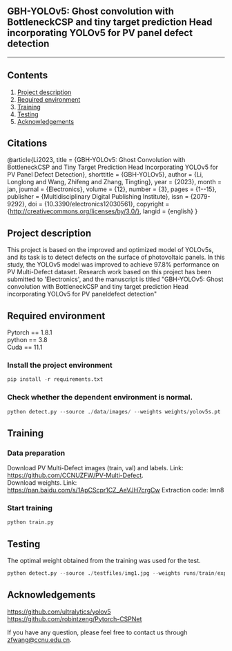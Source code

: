 ## GBH-YOLOv5: Ghost convolution with BottleneckCSP and tiny target prediction Head incorporating YOLOv5 for PV panel defect detection
---
## Contents
1. [Project description](#Project)
2. [Required environment](#Required)
3. [Training](#Training)
4. [Testing](#Testing)
5. [Acknowledgements](#Acknowledgements)

## Citations
@article{Li2023,
  title = {GBH-YOLOv5: Ghost Convolution with BottleneckCSP and Tiny Target Prediction Head Incorporating YOLOv5 for PV Panel Defect Detection},
      shorttitle = {GBH-YOLOv5},
      author = {Li, Longlong and Wang, Zhifeng and Zhang, Tingting},
      year = {2023},
      month = jan,
      journal = {Electronics},
      volume = {12},
      number = {3},
      pages = {1--15},
      publisher = {Multidisciplinary Digital Publishing Institute},
      issn = {2079-9292},
      doi = {10.3390/electronics12030561},
      copyright = {http://creativecommons.org/licenses/by/3.0/},
      langid = {english}
      }


## Project description
This project is based on the improved and optimized model of YOLOv5s, and its task is to detect defects on the surface of photovoltaic panels. In this study, the YOLOv5 model was improved to achieve 97.8% performance on PV Multi-Defect dataset. Research work based on this project has been submitted to 'Electronics', and the manuscript is titled "GBH-YOLOv5: Ghost convolution with BottleneckCSP and tiny target prediction Head incorporating YOLOv5 for PV paneldefect detection"

## Required environment

Pytorch == 1.8.1  
python == 3.8  
Cuda == 11.1

### Install the project environment
```python
pip install -r requirements.txt
```

### Check whether the dependent environment is normal.
```python
python detect.py --source ./data/images/ --weights weights/yolov5s.pt
```

## Training

### Data preparation
Download PV Multi-Defect images (train, val) and labels. Link: https://github.com/CCNUZFW/PV-Multi-Defect.  
Download weights. Link: https://pan.baidu.com/s/1ApCScpr1CZ_AeVJH7crgCw Extraction code: lmn8   

### Start training
```python
python train.py
```

## Testing
The optimal weight obtained from the training was used for the test.
```python
python detect.py --source ./testfiles/img1.jpg --weights runs/train/exp/weights/best.pt
```


## Acknowledgements
https://github.com/ultralytics/yolov5  
https://github.com/robintzeng/Pytorch-CSPNet

If you have any question, please feel free to contact us through zfwang@ccnu.edu.cn.
